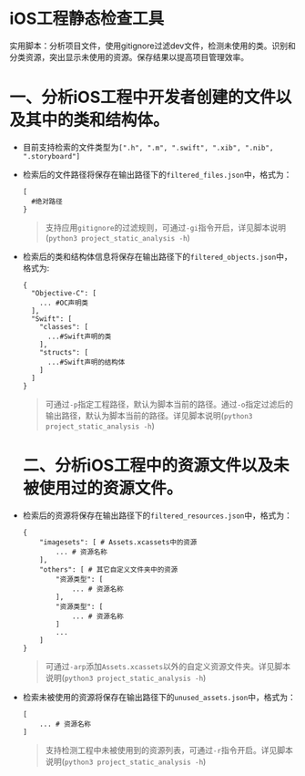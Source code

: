 # iOS工程静态检查工具

实用脚本：分析项目文件，使用gitignore过滤dev文件，检测未使用的类。识别和分类资源，突出显示未使用的资源。保存结果以提高项目管理效率。

# 一、分析iOS工程中开发者创建的文件以及其中的类和结构体。
- 目前支持检索的文件类型为`[".h", ".m", ".swift", ".xib", ".nib", ".storyboard"]`
- 检索后的文件路径将保存在输出路径下的`filtered_files.json`中，格式为：

  ```
  [
  	#绝对路径
  }
  ```
  
	> 支持应用`gitignore`的过滤规则，可通过`-gi`指令开启，详见脚本说明(`python3 project_static_analysis -h`)

- 检索后的类和结构体信息将保存在输出路径下的`filtered_objects.json`中，格式为:

  ```
  {
    "Objective-C": [
      ... #OC声明类
    ],
    "Swift": [
      "classes": [
        ...#Swift声明的类
      ],
      "structs": [
        ...#Swift声明的结构体
      ]
    ]
  }
  ```
  
  > 可通过`-p`指定工程路径，默认为脚本当前的路径。通过`-o`指定过滤后的输出路径，默认为脚本当前的路径。详见脚本说明(`python3 project_static_analysis -h`)
  
  
  # 二、分析iOS工程中的资源文件以及未被使用过的资源文件。
  
- 检索后的资源将保存在输出路径下的`filtered_resources.json`中，格式为：

	```
	{
		"imagesets": [ # Assets.xcassets中的资源
			... # 资源名称
		],
		"others": [ # 其它自定义文件夹中的资源
			"资源类型": [
				... # 资源名称
			],
			"资源类型": [
				... # 资源名称
			]
			...
		]
	}
	```

	> 可通过`-arp`添加`Assets.xcassets`以外的自定义资源文件夹。详见脚本说明(`python3 project_static_analysis -h`)

- 检索未被使用的资源将保存在输出路径下的`unused_assets.json`中，格式为：

	```
	[
		... # 资源名称
	]
	```
  > 支持检测工程中未被使用到的资源列表，可通过`-r`指令开启。详见脚本说明(`python3 project_static_analysis -h`)
